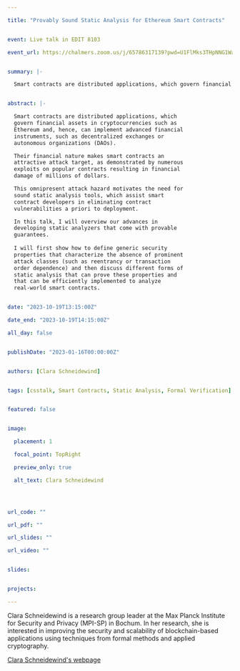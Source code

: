 ```yaml
---

title: "Provably Sound Static Analysis for Ethereum Smart Contracts"


event: Live talk in EDIT 8103

event_url: https://chalmers.zoom.us/j/65786317139?pwd=U1FlMks3THpNNG1WaFRJNkJxQXdBQT09


summary: |-

  Smart contracts are distributed applications, which govern financial assets in cryptocurrencies such as Ethereum and, hence, can implement advanced financial instruments, such as decentralized exchanges or autonomous organizations (DAOs). In this talk, I will overview our advances in developing static analyzers that come with provable guarantees. I will first show how to define generic security properties that characterize the absence of prominent attack classes (such as reentrancy or transaction order dependence) and then discuss different forms of static analysis that can prove these properties and that can be efficiently implemented to analyze real-world smart contracts.


abstract: |-

  Smart contracts are distributed applications, which 
  govern financial assets in cryptocurrencies such as 
  Ethereum and, hence, can implement advanced financial 
  instruments, such as decentralized exchanges or 
  autonomous organizations (DAOs). 

  Their financial nature makes smart contracts an 
  attractive attack target, as demonstrated by numerous 
  exploits on popular contracts resulting in financial 
  damage of millions of dollars. 

  This omnipresent attack hazard motivates the need for 
  sound static analysis tools, which assist smart 
  contract developers in eliminating contract 
  vulnerabilities a priori to deployment. 

  In this talk, I will overview our advances in 
  developing static analyzers that come with provable 
  guarantees. 
  
  I will first show how to define generic security 
  properties that characterize the absence of prominent 
  attack classes (such as reentrancy or transaction 
  order dependence) and then discuss different forms of 
  static analysis that can prove these properties and 
  that can be efficiently implemented to analyze 
  real-world smart contracts.


date: "2023-10-19T13:15:00Z"

date_end: "2023-10-19T14:15:00Z"

all_day: false


publishDate: "2023-01-16T00:00:00Z"


authors: [Clara Schneidewind]


tags: [csstalk, Smart Contracts, Static Analysis, Formal Verification]


featured: false


image:

  placement: 1

  focal_point: TopRight

  preview_only: true

  alt_text: Clara Schneidewind




url_code: ""

url_pdf: ""

url_slides: ""

url_video: ""


slides:


projects:

---
```




Clara Schneidewind is a research group leader at the Max Planck Institute for Security and Privacy (MPI-SP) in Bochum. In her research, she is interested in improving the security and scalability of blockchain-based applications using techniques from formal methods and applied cryptography.


[Clara Schneidewind's webpage](https://www.mpi-sp.org/schneidewind) 


